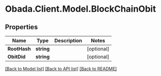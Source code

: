
# Obada.Client.Model.BlockChainObit

## Properties

Name | Type | Description | Notes
------------ | ------------- | ------------- | -------------
**RootHash** | **string** |  | [optional] 
**ObitDid** | **string** |  | [optional] 

[[Back to Model list]](../README.md#documentation-for-models)
[[Back to API list]](../README.md#documentation-for-api-endpoints)
[[Back to README]](../README.md)

